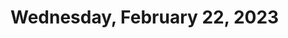 # Wednesday, February 22, 2023
<!-- START doctoc -->
<!-- END doctoc -->
<!--- TODO: fill me out, if you have time today --->

